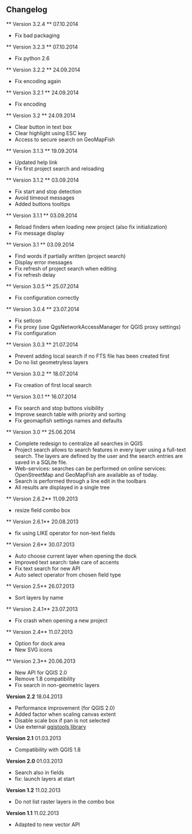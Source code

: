 ##  Changelog

** Version 3.2.4 ** 07.10.2014

* Fix bad packaging

** Version 3.2.3 ** 07.10.2014

* Fix python 2.6

** Version 3.2.2 ** 24.09.2014

* Fix encoding again

** Version 3.2.1 ** 24.09.2014

* Fix encoding

** Version 3.2 ** 24.09.2014

* Clear button in text box
* Clear highlight using ESC key
* Access to secure search on GeoMapFish

** Version 3.1.3 ** 19.09.2014

* Updated help link
* Fix first project search and reloading

** Version 3.1.2 ** 03.09.2014

* Fix start and stop detection
* Avoid timeout messages
* Added buttons tooltips

** Version 3.1.1 ** 03.09.2014

* Reload finders when loading new project (also fix initialization)
* Fix message display

** Version 3.1 ** 03.09.2014

* Find words if partially written (project search)
* Display error messages
* Fix refresh of project search when editing
* Fix refresh delay

** Version 3.0.5 ** 25.07.2014

* Fix configuration correctly

** Version 3.0.4 ** 23.07.2014

* Fix setIcon
* Fix proxy (use QgsNetworkAccessManager for QGIS proxy settings)
* Fix configuration

** Version 3.0.3 ** 21.07.2014

* Prevent adding local search if no FTS file has been created first
* Do no list geometryless layers

** Version 3.0.2 ** 18.07.2014

* Fix creation of first local search

** Version 3.0.1 ** 16.07.2014

* Fix search and stop buttons visibility
* Improve search table with priority and sorting
* Fix geomapfish settings names and defaults

** Version 3.0 ** 25.06.2014

* Complete redesign to centralize all searches in QGIS
* Project search allows to search features in every layer using a full-text search.
  The layers are defined by the user and the search entries are saved in a SQLite file.
* Web-services: searches can be performed on online services: OpenStreetMap and GeoMapFish are available as of today.
* Search is performed through a line edit in the toolbars
* All results are displayed in a single tree

** Version 2.6.2** 11.09.2013

* resize field combo box

** Version 2.6.1** 20.08.2013

* fix using LIKE operator for non-text fields

** Version 2.6** 30.07.2013

* Auto choose current layer when opening the dock
* Improved text search: take care of accents
* Fix text search for new API
* Auto select operator from chosen field type

** Version 2.5** 26.07.2013

* Sort layers by name

** Version 2.4.1** 23.07.2013

* Fix crash when opening a new project

** Version 2.4** 11.07.2013

* Option for dock area
* New SVG icons

** Version 2.3** 20.06.2013

* New API for QGIS 2.0
* Remove 1.8 compatibility
* Fix search in non-geometric layers

**Version 2.2** 18.04.2013

* Performance improvement (for QGIS 2.0)
* Added factor when scaling canvas extent
* Disable scale box if pan is not selected
* Use external [qgistools library](https://github.com/3nids/qgistools/)

**Version 2.1** 01.03.2013

* Compatibility with QGIS 1.8

**Version 2.0** 01.03.2013

* Search also in fields
* fix: launch layers at start

**Version 1.2** 11.02.2013

* Do not list raster layers in the combo box

**Version 1.1** 11.02.2013

* Adapted to new vector API
